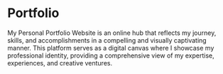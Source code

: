 # Portfolio
My Personal Portfolio Website is an online hub that reflects my journey, skills, and accomplishments in a compelling and visually captivating manner. This platform serves as a digital canvas where I showcase my professional identity, providing a comprehensive view of my expertise, experiences, and creative ventures.
